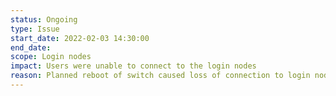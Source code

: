 ```yaml
---
status: Ongoing
type: Issue
start_date: 2022-02-03 14:30:00
end_date: 
scope: Login nodes
impact: Users were unable to connect to the login nodes
reason: Planned reboot of switch caused loss of connection to login nodes
---
```

